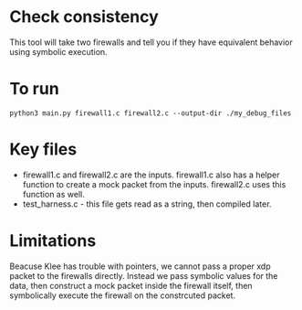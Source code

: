 # Check consistency

This tool will take two firewalls and tell you if they have equivalent behavior using symbolic execution.

# To run

`python3 main.py firewall1.c firewall2.c --output-dir ./my_debug_files`

# Key files

- firewall1.c and firewall2.c are the inputs. firewall1.c also has a helper function to create a mock packet from the inputs. firewall2.c uses this function as well.
- test_harness.c - this file gets read as a string, then compiled later.

# Limitations

Beacuse Klee has trouble with pointers, we cannot pass a proper xdp packet to the firewalls directly. Instead we pass symbolic values for the data, then construct a mock packet inside the firewall itself, then symbolically execute the firewall on the constrcuted packet.